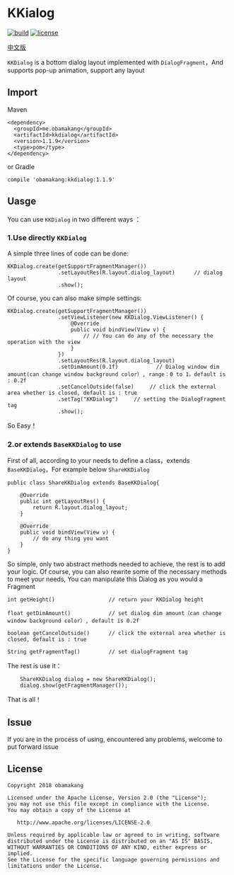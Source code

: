 # KKialog
[![build](https://img.shields.io/badge/build-1.1.9-brightgreen.svg?maxAge=2592000)](https://bintray.com/obamakang/maven/KKDialog)
[![license](https://img.shields.io/badge/license-Apache%202-blue.svg?maxAge=2592000)](https://github.com/obamakang/KKDialog/blob/master/LICENSE)

[中文版](/README_ZH.md)


`KKDialog` is a bottom dialog layout implemented with `DialogFragment`，And supports pop-up animation, support any layout

## Import

Maven

    <dependency>
      <groupId>me.obamakang</groupId>
      <artifactId>kkdialog</artifactId>
      <version>1.1.9</version>
      <type>pom</type>
    </dependency>
    
or Gradle

	compile 'obamakang:kkdialog:1.1.9'

## Uasge

You can use `KKDialog` in two different ways ：

### 1.Use directly `KKDialog`

A simple three lines of code can be done:
    
    KKDialog.create(getSupportFragmentManager())
                    .setLayoutRes(R.layout.dialog_layout)      // dialog layout
                    .show();
                    
Of course, you can also make simple settings:

    KKDialog.create(getSupportFragmentManager())
                    .setViewListener(new KKDialog.ViewListener() {    
                        @Override
                        public void bindView(View v) {
                            // // You can do any of the necessary the operation with the view
                        }
                    })
                    .setLayoutRes(R.layout.dialog_layout)  
                    .setDimAmount(0.1f)            // Dialog window dim amount(can change window background color）, range：0 to 1，default is : 0.2f
                    .setCancelOutside(false)     // click the external area whether is closed, default is : true
                    .setTag("KKDialog")     // setting the DialogFragment tag
                    .show();

So Easy！

### 2.or extends `BaseKKDialog` to use

First of all, according to your needs to define a class，extends `BaseKKDialog`，For example below `ShareKKDialog`
    
    public class ShareKKDialog extends BaseKKDialog{
    
        @Override
        public int getLayoutRes() {
            return R.layout.dialog_layout;
        }
    
        @Override
        public void bindView(View v) {
            // do any thing you want
        }
    }

So simple, only two abstract methods needed to achieve, the rest is to add your logic. Of course, you can also rewrite some of the necessary methods to meet your needs, You can manipulate this Dialog as you would a Fragment

    int getHeight()                 // return your KKDialog height

    float getDimAmount()            // set dialog dim amount（can change window background color）, default is 0.2f

    boolean getCancelOutside()      // click the external area whether is closed, default is : true

    String getFragmentTag()         // set dialogFragment tag

The rest is use it：

        ShareKKDialog dialog = new ShareKKDialog();
        dialog.show(getFragmentManager());

That is all！

## Issue

If you are in the process of using, encountered any problems, welcome to put forward issue

## License

    Copyright 2018 obamakang

    Licensed under the Apache License, Version 2.0 (the "License");
    you may not use this file except in compliance with the License.
    You may obtain a copy of the License at

       http://www.apache.org/licenses/LICENSE-2.0

    Unless required by applicable law or agreed to in writing, software
    distributed under the License is distributed on an "AS IS" BASIS,
    WITHOUT WARRANTIES OR CONDITIONS OF ANY KIND, either express or implied.
    See the License for the specific language governing permissions and
    limitations under the License.
	
 
 
